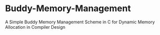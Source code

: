 # Buddy-Memory-Management
A Simple Buddy Memory Management Scheme in C for Dynamic Memory Allocation in Compiler Design
